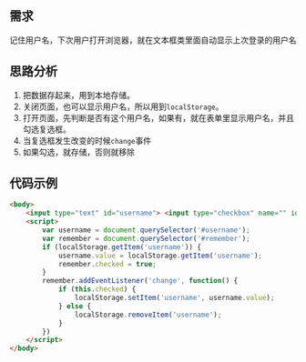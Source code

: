 ## 需求

记住用户名，下次用户打开浏览器，就在文本框类里面自动显示上次登录的用户名

## 思路分析

1. 把数据存起来，用到本地存储。
2. 关闭页面，也可以显示用户名，所以用到`localStorage`。
3. 打开页面，先判断是否有这个用户名，如果有，就在表单里显示用户名，并且勾选复选框。
4. 当复选框发生改变的时候`change`事件
5. 如果勾选，就存储，否则就移除

## 代码示例

```html
<body>
    <input type="text" id="username"> <input type="checkbox" name="" id="remember"> 记住用户名
    <script>
        var username = document.querySelector('#username');
        var remember = document.querySelector('#remember');
        if (localStorage.getItem('username')) {
            username.value = localStorage.getItem('username');
            remember.checked = true;
        }
        remember.addEventListener('change', function() {
            if (this.checked) {
                localStorage.setItem('username', username.value);
            } else {
                localStorage.removeItem('username');
            }
        })
    </script>
</body>
```





